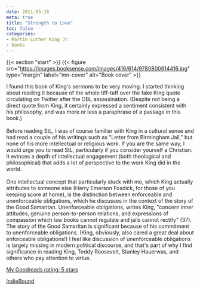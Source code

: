 ```yaml
---
date: 2011-05-18
meta: true
title: "Strength to Love"
toc: false
categories:
- Martin Luther King Jr.
- books
---
```


{{< section "start" >}}
{{< figure src="https://images.booksense.com/images/416/614/9780800614416.jpg" type="margin" label="mn-cover" alt="Book cover" >}}

I found this book of King's sermons to be very moving. I started thinking about reading it because of the whole tiff-taff over the fake King quote circulating on Twitter after the OBL assassination. (Despite not being a direct quote from King, it certainly expressed a sentiment consistent with his philosophy, and was more or less a paraphrase of a passage in this book.)<br /><br />Before reading StL, I was of course familiar with King in a cultural sense and had read a couple of his writings such as "Letter from Birmingham Jail," but none of his more intellectual or religious work. If you are the same way, I would urge you to read StL, particularly if you consider yourself a Christian. It evinces a depth of intellectual engagement (both theological and philosophical) that adds a lot of perspective to the work King did in the world. <br /><br />One intellectual concept that particularly stuck with me, which King actually attributes to someone else (Harry Emerson Fosdick, for those of you keeping score at home), is the distinction between enforceable and unenforceable obligations, which he discusses in the context of the story of the Good Samaritan. Unenforceable obligations, writes King, "concern inner attitudes, genuine person-to-person relations, and expressions of compassion which law books cannot regulate and jails cannot rectify" (37). The story of the Good Samaritan is significant because of his commitment to unenforceable obligations. (King, obviously, also cared a great deal about enforceable obligations!) I feel like discussion of unenforceable obligations is largely missing in modern political discourse, and that's part of why I find significance in reading King, Teddy Roosevelt, Stanley Hauerwas, and others who pay attention to virtue.

[My Goodreads rating: 5 stars](https://www.goodreads.com/review/show/168450600)  

[IndieBound](https://www.indiebound.org/book/9780800614416)
